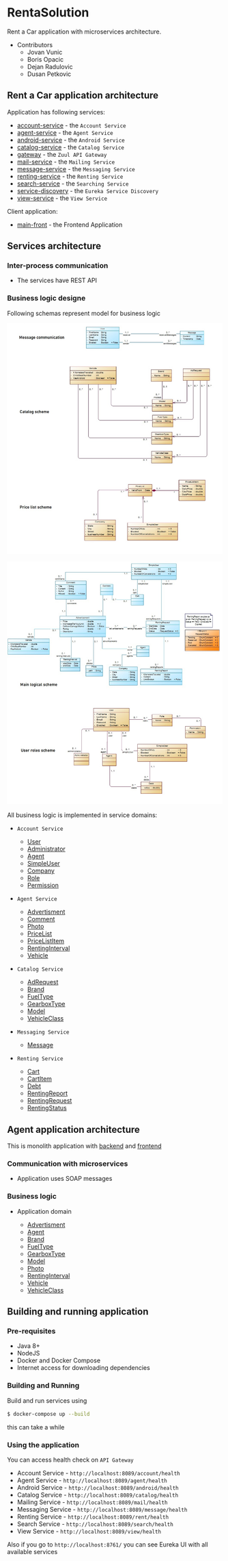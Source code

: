 # RentaSolution

Rent a Car application with microservices architecture.

* Contributors
  * Jovan Vunic
  * Boris Opacic
  * Dejan Radulovic
  * Dusan Petkovic

## Rent a Car application architecture

Application has following services:

* [account-service](https://github.com/vunicjovan/xws/tree/master/account-service) - the ```Account Service```
* [agent-service](https://github.com/vunicjovan/xws/tree/master/agent-service) - the ```Agent Service```
* [android-service](https://github.com/vunicjovan/xws/tree/master/android-service) - the ```Android Service```
* [catalog-service](https://github.com/vunicjovan/xws/tree/master/catalog-service) - the ```Catalog Service```
* [gateway](https://github.com/vunicjovan/xws/tree/master/gateway) - the ```Zuul API Gateway``` 
* [mail-service](https://github.com/vunicjovan/xws/tree/master/mail-service) - the ```Mailing Service```
* [message-service](https://github.com/vunicjovan/xws/tree/master/message-service) - the ```Messaging Service```
* [renting-service](https://github.com/vunicjovan/xws/tree/master/renting-service) - the ```Renting Service```
* [search-service](https://github.com/vunicjovan/xws/tree/master/search-service) - the ```Searching Service```
* [service-discovery](https://github.com/vunicjovan/xws/tree/master/service-discovery) - the ```Eureka Service Discovery```
* [view-service](https://github.com/vunicjovan/xws/tree/master/view-service) - the ```View Service```

Client application: 

* [main-front](https://github.com/vunicjovan/xws/tree/master/frontend/main-front) - the Frontend Application

## Services architecture

### Inter-process communication

* The services have REST API

### Business logic designe

Following schemas represent model for business logic

![Image of first diagram](https://github.com/vunicjovan/xws/blob/master/class-diagrams/diagrams1.jpg)

![Image of second diagram](https://github.com/vunicjovan/xws/blob/master/class-diagrams/diagrams2.jpg)

All business logic is implemented in service domains:

* ```Account Service```
  
  * [User](https://github.com/vunicjovan/xws/blob/master/account-service/src/main/java/com/uns/ftn/accountservice/domain/User.java)
  * [Administrator](https://github.com/vunicjovan/xws/blob/master/account-service/src/main/java/com/uns/ftn/accountservice/domain/Administrator.java)
  * [Agent](https://github.com/vunicjovan/xws/blob/master/account-service/src/main/java/com/uns/ftn/accountservice/domain/Agent.java)
  * [SimpleUser](https://github.com/vunicjovan/xws/blob/master/account-service/src/main/java/com/uns/ftn/accountservice/domain/SimpleUser.java)
  * [Company](https://github.com/vunicjovan/xws/blob/master/account-service/src/main/java/com/uns/ftn/accountservice/domain/Company.java)
  * [Role](https://github.com/vunicjovan/xws/blob/master/account-service/src/main/java/com/uns/ftn/accountservice/domain/Role.java)
  * [Permission](https://github.com/vunicjovan/xws/blob/master/account-service/src/main/java/com/uns/ftn/accountservice/domain/Permission.java)
  
* ```Agent Service```

  * [Advertisment](https://github.com/vunicjovan/xws/blob/master/agent-service/src/main/java/com/uns/ftn/agentservice/domain/Advertisement.java)
  * [Comment](https://github.com/vunicjovan/xws/blob/master/agent-service/src/main/java/com/uns/ftn/agentservice/domain/Comment.java)
  * [Photo](https://github.com/vunicjovan/xws/blob/master/agent-service/src/main/java/com/uns/ftn/agentservice/domain/Photo.java)
  * [PriceList](https://github.com/vunicjovan/xws/blob/master/agent-service/src/main/java/com/uns/ftn/agentservice/domain/PriceList.java)
  * [PriceListItem](https://github.com/vunicjovan/xws/blob/master/agent-service/src/main/java/com/uns/ftn/agentservice/domain/PriceListItem.java)
  * [RentingInterval](https://github.com/vunicjovan/xws/blob/master/agent-service/src/main/java/com/uns/ftn/agentservice/domain/RentingInterval.java)
  * [Vehicle](https://github.com/vunicjovan/xws/blob/master/agent-service/src/main/java/com/uns/ftn/agentservice/domain/Vehicle.java)
  
* ```Catalog Service``` 
  
  * [AdRequest](https://github.com/vunicjovan/xws/tree/master/catalog-service/src/main/java/com/uns/ftn/catalogservice/domain)
  * [Brand](https://github.com/vunicjovan/xws/blob/master/catalog-service/src/main/java/com/uns/ftn/catalogservice/domain/Brand.java)
  * [FuelType](https://github.com/vunicjovan/xws/blob/master/catalog-service/src/main/java/com/uns/ftn/catalogservice/domain/FuelType.java)
  * [GearboxType](https://github.com/vunicjovan/xws/blob/master/catalog-service/src/main/java/com/uns/ftn/catalogservice/domain/GearboxType.java)
  * [Model](https://github.com/vunicjovan/xws/blob/master/catalog-service/src/main/java/com/uns/ftn/catalogservice/domain/Model.java)
  * [VehicleClass](https://github.com/vunicjovan/xws/blob/master/catalog-service/src/main/java/com/uns/ftn/catalogservice/domain/VehicleClass.java)
  
* ```Messaging Service```

  * [Message](https://github.com/vunicjovan/xws/blob/master/message-service/src/main/java/com/uns/ftn/messageservice/domain/Message.java)
  
* ```Renting Service```

  * [Cart](https://github.com/vunicjovan/xws/blob/master/renting-service/src/main/java/com/uns/ftn/rentingservice/domain/Cart.java)
  * [CartItem](https://github.com/vunicjovan/xws/blob/master/renting-service/src/main/java/com/uns/ftn/rentingservice/domain/CartItem.java)
  * [Debt](https://github.com/vunicjovan/xws/blob/master/renting-service/src/main/java/com/uns/ftn/rentingservice/domain/Debt.java)
  * [RentingReport](https://github.com/vunicjovan/xws/blob/master/renting-service/src/main/java/com/uns/ftn/rentingservice/domain/RentingReport.java)
  * [RentingRequest](https://github.com/vunicjovan/xws/blob/master/renting-service/src/main/java/com/uns/ftn/rentingservice/domain/RentingRequest.java)
  * [RentingStatus](https://github.com/vunicjovan/xws/blob/master/renting-service/src/main/java/com/uns/ftn/rentingservice/domain/RequestStatus.java)
  

## Agent application architecture

This is monolith application with [backend](https://github.com/vunicjovan/xws/tree/master/agent) and [frontend](https://github.com/vunicjovan/xws/tree/master/frontend/agent-front)

### Communication with microservices

* Application uses SOAP messages

### Business logic

* Application domain

  * [Advertisment](https://github.com/vunicjovan/xws/blob/master/agent/src/main/java/com/uns/ftn/agent/domain/Advertisement.java)
  * [Agent](https://github.com/vunicjovan/xws/blob/master/agent/src/main/java/com/uns/ftn/agent/domain/Agent.java)
  * [Brand](https://github.com/vunicjovan/xws/blob/master/agent/src/main/java/com/uns/ftn/agent/domain/Brand.java)
  * [FuelType](https://github.com/vunicjovan/xws/blob/master/agent/src/main/java/com/uns/ftn/agent/domain/FuelType.java)
  * [GearboxType](https://github.com/vunicjovan/xws/blob/master/agent/src/main/java/com/uns/ftn/agent/domain/GearboxType.java)
  * [Model](https://github.com/vunicjovan/xws/blob/master/agent/src/main/java/com/uns/ftn/agent/domain/Model.java)
  * [Photo](https://github.com/vunicjovan/xws/blob/master/agent/src/main/java/com/uns/ftn/agent/domain/Photo.java)
  * [RentingInterval](https://github.com/vunicjovan/xws/blob/master/agent/src/main/java/com/uns/ftn/agent/domain/RentingInterval.java)
  * [Vehicle](https://github.com/vunicjovan/xws/blob/master/agent/src/main/java/com/uns/ftn/agent/domain/Vehicle.java)
  * [VehicleClass](https://github.com/vunicjovan/xws/blob/master/agent/src/main/java/com/uns/ftn/agent/domain/VehicleClass.java)
  
## Building and running application

### Pre-requisites

* Java 8+
* NodeJS
* Docker and Docker Compose
* Internet access for downloading dependencies

### Building and Running

Build and run services using

```bash
$ docker-compose up --build
```

this can take a while

### Using the application

You can access health check on ```API Gateway```

* Account Service - ```http://localhost:8089/account/health```
* Agent Service - ```http://localhost:8089/agent/health```
* Android Service - ```http://localhost:8089/android/health```
* Catalog Service - ```http://localhost:8089/catalog/health```
* Mailing Service - ```http://localhost:8089/mail/health```
* Messaging Service - ```http://localhost:8089/message/health```
* Renting Service - ```http://localhost:8089/rent/health```
* Search Service - ```http://localhost:8089/search/health```
* View Service - ```http://localhost:8089/view/health```

Also if you go to ```http://localhost:8761/``` you can see Eureka UI with all available services
